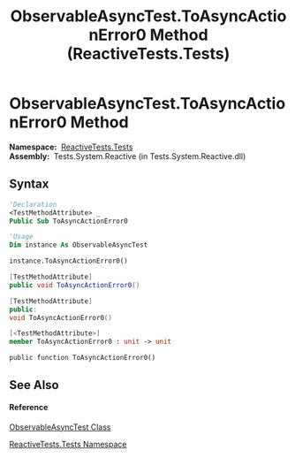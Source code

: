 ﻿---
title: ObservableAsyncTest.ToAsyncActionError0 Method  (ReactiveTests.Tests)
TOCTitle: ToAsyncActionError0 Method
ms:assetid: M:ReactiveTests.Tests.ObservableAsyncTest.ToAsyncActionError0
ms:mtpsurl: https://msdn.microsoft.com/en-us/library/reactivetests.tests.observableasynctest.toasyncactionerror0(v=VS.103)
ms:contentKeyID: 36619295
ms.date: 06/28/2011
mtps_version: v=VS.103
f1_keywords:
- ReactiveTests.Tests.ObservableAsyncTest.ToAsyncActionError0
dev_langs:
- CSharp
- JScript
- VB
- FSharp
- c++
---

# ObservableAsyncTest.ToAsyncActionError0 Method

**Namespace:**  [ReactiveTests.Tests](hh289046\(v=vs.103\).md)  
**Assembly:**  Tests.System.Reactive (in Tests.System.Reactive.dll)

## Syntax

``` vb
'Declaration
<TestMethodAttribute> _
Public Sub ToAsyncActionError0
```

``` vb
'Usage
Dim instance As ObservableAsyncTest

instance.ToAsyncActionError0()
```

``` csharp
[TestMethodAttribute]
public void ToAsyncActionError0()
```

``` c++
[TestMethodAttribute]
public:
void ToAsyncActionError0()
```

``` fsharp
[<TestMethodAttribute>]
member ToAsyncActionError0 : unit -> unit 
```

``` jscript
public function ToAsyncActionError0()
```

## See Also

#### Reference

[ObservableAsyncTest Class](hh314747\(v=vs.103\).md)

[ReactiveTests.Tests Namespace](hh289046\(v=vs.103\).md)

